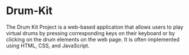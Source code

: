 # Drum-Kit
The Drum Kit Project is a web-based application that allows users to play virtual drums by pressing corresponding keys on their keyboard or by clicking on the drum elements on the web page. It is often implemented using HTML, CSS, and JavaScript.
